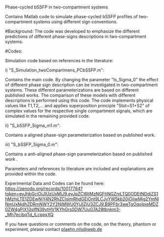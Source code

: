 Phase-cycled bSSFP in two-compartment systems

Contains Matlab code to simulate phase-cycled bSSFP profiles of two-compartment systems using different sign conventions.

#Background: The code was developed to emphasize the different predictions of different phase-signs descriptions in two-compartment systems. 

#Codes: 

Simulation code based on references in the literature:

i) "S_Simulation_twoCompartmens_PCbSSFP.m":

Contains the main code. By changing the parameter "Is_Sigma_0" the effect of different phase sign description can be investigated in two-compartment systems. 
These different parameterizations are based on different published works. 
The comparison of these models with different descriptions is performed using this code. 
The code implements physical values like T1,T2,... and applies superposition principle "Stot=S1+S2" of complex values for the respective single compartment signals, 
which are simulated in the remaining provided code.

ii) "S_bSSFP_Sigma_m1.m":

Contains a aligned phase-sign parameterization based on published work.

iii) "S_bSSFP_Sigma_0.m":

Contains a anti-aligned phase-sign parameterization based on published work .

Parameters and references to literature are included and explanations are provided within the code.

Experimental Data and Codes can be found here: 
https://zenodo.org/records/10017784?token=eyJhbGciOiJIUzUxMiJ9.eyJpZCI6IjMzNGFhNGZmLTQ0ODEtNDdjZS1hMzhjLTE1ZDEwNjY4N2RhZCIsImRhdGEiOnt9LCJyYW5kb20iOiIwMjg2YmNlNmUxNjdhZDRmNWY2Y2NjMWU0YjJlZjU3ZCJ9.B9PFbr3weTgOqolpieMDZ0ZW4gPlX13sIfN39vtHV1KYhGrs0DW7UuG7A28tbnkm3-_Mh7ecibqTd_lLcppxXQ

If you have questions or comments on the code, on the theory, phantom or experiment, please contact plaehn.nils@web.de
